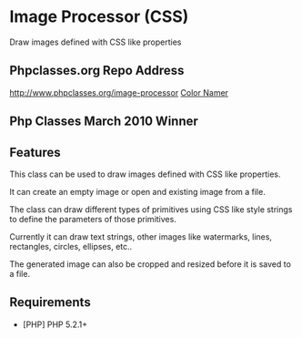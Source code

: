 # Image Processor (CSS)
Draw images defined with CSS like properties


## Phpclasses.org Repo Address
http://www.phpclasses.org/image-processor [Color Namer](http://www.phpclasses.org/image-processor)

## Php Classes March 2010 Winner
[](http://www.phpclasses.org/winners/year/2010/)


## Features
This class can be used to draw images defined with CSS like properties.

It can create an empty image or open and existing image from a file.

The class can draw different types of primitives using CSS like style strings to define the parameters of those primitives.

Currently it can draw text strings, other images like watermarks, lines, rectangles, circles, ellipses, etc..

The generated image can also be cropped and resized before it is saved to a file.

## Requirements
* [PHP] PHP 5.2.1+
